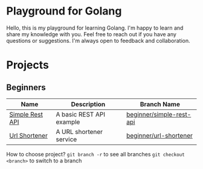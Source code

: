 # Playground for Golang
Hello, this is my playground for learning Golang.
I'm happy to learn and share my knowledge with you.
Feel free to reach out if you have any questions or suggestions.
I'm always open to feedback and collaboration.

# Projects
## Beginners
| Name               | Description               | Branch Name          |
|--------------------|---------------------------|----------------------|
| [Simple Rest API](https://github.com/nur-sasongko/golang-playground/tree/beginner/simple-rest-api) | A basic REST API example  | [beginner/simple-rest-api](https://github.com/nur-sasongko/golang-playground/tree/beginner/simple-rest-api) |
| [Url Shortener](https://github.com/nur-sasongko/golang-playground/tree/beginner/url-shortener)     | A URL shortener service   | [beginner/url-shortener](https://github.com/nur-sasongko/golang-playground/tree/beginner/url-shortener)     |

How to choose project?
`git branch -r` to see all branches
`git checkout <branch>` to switch to a branch